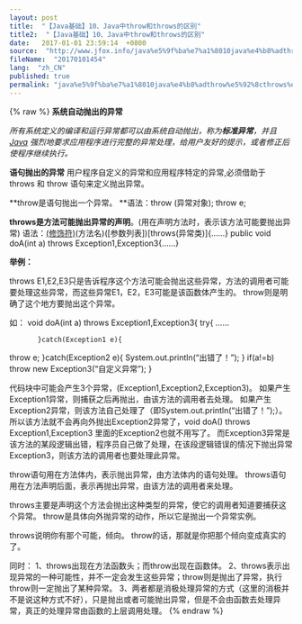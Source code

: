 ```yaml
---
layout: post
title:  "【Java基础】10、Java中throw和throws的区别"
title2:  "【Java基础】10、Java中throw和throws的区别"
date:   2017-01-01 23:59:14  +0800
source:  "http://www.jfox.info/java%e5%9f%ba%e7%a1%8010java%e4%b8%adthrow%e5%92%8cthrows%e7%9a%84%e5%8c%ba%e5%88%ab.html"
fileName:  "20170101454"
lang:  "zh_CN"
published: true
permalink: "java%e5%9f%ba%e7%a1%8010java%e4%b8%adthrow%e5%92%8cthrows%e7%9a%84%e5%8c%ba%e5%88%ab.html"
---
```

{% raw %}
**系统自动抛出的异常**

*所有系统定义的编译和运行异常都可以由系统自动抛出，称为**标准异常**，并且 [Java](http://www.jfox.info/go.php?url=http://lib.csdn.net/base/javase) 强烈地要求应用程序进行完整的异常处理，给用户友好的提示，或者修正后使程序继续执行。*

**语句抛出的异常** 
用户程序自定义的异常和应用程序特定的异常,必须借助于 throws 和 throw 语句来定义抛出异常。

**throw是语句抛出一个异常。
**语法：throw (异常对象);
throw e;

**throws是方法可能抛出异常的声明**。(用在声明方法时，表示该方法可能要抛出异常)
语法：[(修饰符)](返回值类型)(方法名)([参数列表])[throws(异常类)]{……}
public void doA(int a) throws Exception1,Exception3{……}

**举例：**

throws E1,E2,E3只是告诉程序这个方法可能会抛出这些异常，方法的调用者可能要处理这些异常，而这些异常E1，E2，E3可能是该函数体产生的。
throw则是明确了这个地方要抛出这个异常。

如： void doA(int a) throws Exception1,Exception3{
try{
……

           }catch(Exception1 e){
throw e;
}catch(Exception2 e){
System.out.println(“出错了！”);
}
if(a!=b)
throw new  Exception3(“自定义异常”);
}

代码块中可能会产生3个异常，(Exception1,Exception2,Exception3)。
如果产生Exception1异常，则捕获之后再抛出，由该方法的调用者去处理。
如果产生Exception2异常，则该方法自己处理了（即System.out.println(“出错了！”);）。所以该方法就不会再向外抛出Exception2异常了，void doA() throws Exception1,Exception3 里面的Exception2也就不用写了。
而Exception3异常是该方法的某段逻辑出错，程序员自己做了处理，在该段逻辑错误的情况下抛出异常Exception3，则该方法的调用者也要处理此异常。

throw语句用在方法体内，表示抛出异常，由方法体内的语句处理。
throws语句用在方法声明后面，表示再抛出异常，由该方法的调用者来处理。

throws主要是声明这个方法会抛出这种类型的异常，使它的调用者知道要捕获这个异常。
throw是具体向外抛异常的动作，所以它是抛出一个异常实例。

throws说明你有那个可能，倾向。
throw的话，那就是你把那个倾向变成真实的了。

同时：
1、throws出现在方法函数头；而throw出现在函数体。
2、throws表示出现异常的一种可能性，并不一定会发生这些异常；throw则是抛出了异常，执行throw则一定抛出了某种异常。
3、两者都是消极处理异常的方式（这里的消极并不是说这种方式不好），只是抛出或者可能抛出异常，但是不会由函数去处理异常，真正的处理异常由函数的上层调用处理。
{% endraw %}
